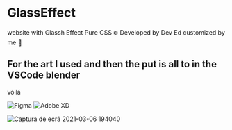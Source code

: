 # GlassEffect
website with Glassh Effect Pure CSS :snowflake:
Developed by Dev Ed customized by me :seedling:

## For the art I used and then the put is all to in the VSCode blender
voilá

<img alt="Figma" src="https://img.shields.io/badge/figma%20-%23F24E1E.svg?&style=for-the-badge&logo=figma&logoColor=white"/>

<img alt="Adobe XD" src="https://img.shields.io/badge/adobe%20xd%20-%23FF26BE.svg?&style=for-the-badge&logo=adobe%20xd&logoColor=white"/>

![Captura de ecrã 2021-03-06 194040](https://user-images.githubusercontent.com/64222877/110219146-698d9980-7eb5-11eb-8732-9e994337f4bd.png)
